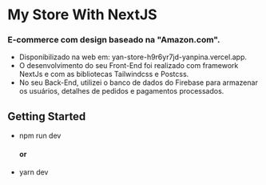 # My Store With NextJS
### E-commerce com design baseado na "Amazon.com".
- Disponibilizado na
web em: yan-store-h9r6yr7jd-yanpina.vercel.app.
- O desenvolvimento do seu Front-End foi realizado com framework
NextJs e com as bibliotecas Tailwindcss e Postcss.
- No seu Back-End, utilizei o banco de dados do Firebase para armazenar
os usuários, detalhes de pedidos e pagamentos processados.


## Getting Started
- npm run dev
     ####     or
- yarn dev
